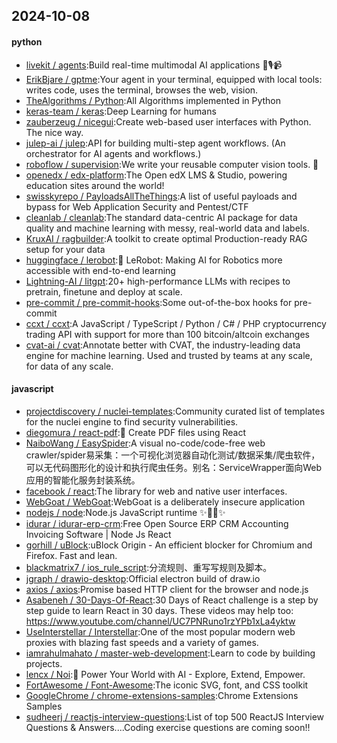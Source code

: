 ## 2024-10-08

#### python
* [livekit / agents](https://github.com/livekit/agents):Build real-time multimodal AI applications 🤖🎙️📹
* [ErikBjare / gptme](https://github.com/ErikBjare/gptme):Your agent in your terminal, equipped with local tools: writes code, uses the terminal, browses the web, vision.
* [TheAlgorithms / Python](https://github.com/TheAlgorithms/Python):All Algorithms implemented in Python
* [keras-team / keras](https://github.com/keras-team/keras):Deep Learning for humans
* [zauberzeug / nicegui](https://github.com/zauberzeug/nicegui):Create web-based user interfaces with Python. The nice way.
* [julep-ai / julep](https://github.com/julep-ai/julep):API for building multi-step agent workflows. (An orchestrator for AI agents and workflows.)
* [roboflow / supervision](https://github.com/roboflow/supervision):We write your reusable computer vision tools. 💜
* [openedx / edx-platform](https://github.com/openedx/edx-platform):The Open edX LMS & Studio, powering education sites around the world!
* [swisskyrepo / PayloadsAllTheThings](https://github.com/swisskyrepo/PayloadsAllTheThings):A list of useful payloads and bypass for Web Application Security and Pentest/CTF
* [cleanlab / cleanlab](https://github.com/cleanlab/cleanlab):The standard data-centric AI package for data quality and machine learning with messy, real-world data and labels.
* [KruxAI / ragbuilder](https://github.com/KruxAI/ragbuilder):A toolkit to create optimal Production-ready RAG setup for your data
* [huggingface / lerobot](https://github.com/huggingface/lerobot):🤗 LeRobot: Making AI for Robotics more accessible with end-to-end learning
* [Lightning-AI / litgpt](https://github.com/Lightning-AI/litgpt):20+ high-performance LLMs with recipes to pretrain, finetune and deploy at scale.
* [pre-commit / pre-commit-hooks](https://github.com/pre-commit/pre-commit-hooks):Some out-of-the-box hooks for pre-commit
* [ccxt / ccxt](https://github.com/ccxt/ccxt):A JavaScript / TypeScript / Python / C# / PHP cryptocurrency trading API with support for more than 100 bitcoin/altcoin exchanges
* [cvat-ai / cvat](https://github.com/cvat-ai/cvat):Annotate better with CVAT, the industry-leading data engine for machine learning. Used and trusted by teams at any scale, for data of any scale.

#### javascript
* [projectdiscovery / nuclei-templates](https://github.com/projectdiscovery/nuclei-templates):Community curated list of templates for the nuclei engine to find security vulnerabilities.
* [diegomura / react-pdf](https://github.com/diegomura/react-pdf):📄 Create PDF files using React
* [NaiboWang / EasySpider](https://github.com/NaiboWang/EasySpider):A visual no-code/code-free web crawler/spider易采集：一个可视化浏览器自动化测试/数据采集/爬虫软件，可以无代码图形化的设计和执行爬虫任务。别名：ServiceWrapper面向Web应用的智能化服务封装系统。
* [facebook / react](https://github.com/facebook/react):The library for web and native user interfaces.
* [WebGoat / WebGoat](https://github.com/WebGoat/WebGoat):WebGoat is a deliberately insecure application
* [nodejs / node](https://github.com/nodejs/node):Node.js JavaScript runtime ✨🐢🚀✨
* [idurar / idurar-erp-crm](https://github.com/idurar/idurar-erp-crm):Free Open Source ERP CRM Accounting Invoicing Software | Node Js React
* [gorhill / uBlock](https://github.com/gorhill/uBlock):uBlock Origin - An efficient blocker for Chromium and Firefox. Fast and lean.
* [blackmatrix7 / ios_rule_script](https://github.com/blackmatrix7/ios_rule_script):分流规则、重写写规则及脚本。
* [jgraph / drawio-desktop](https://github.com/jgraph/drawio-desktop):Official electron build of draw.io
* [axios / axios](https://github.com/axios/axios):Promise based HTTP client for the browser and node.js
* [Asabeneh / 30-Days-Of-React](https://github.com/Asabeneh/30-Days-Of-React):30 Days of React challenge is a step by step guide to learn React in 30 days. These videos may help too: https://www.youtube.com/channel/UC7PNRuno1rzYPb1xLa4yktw
* [UseInterstellar / Interstellar](https://github.com/UseInterstellar/Interstellar):One of the most popular modern web proxies with blazing fast speeds and a variety of games.
* [iamrahulmahato / master-web-development](https://github.com/iamrahulmahato/master-web-development):Learn to code by building projects.
* [lencx / Noi](https://github.com/lencx/Noi):🚀 Power Your World with AI - Explore, Extend, Empower.
* [FortAwesome / Font-Awesome](https://github.com/FortAwesome/Font-Awesome):The iconic SVG, font, and CSS toolkit
* [GoogleChrome / chrome-extensions-samples](https://github.com/GoogleChrome/chrome-extensions-samples):Chrome Extensions Samples
* [sudheerj / reactjs-interview-questions](https://github.com/sudheerj/reactjs-interview-questions):List of top 500 ReactJS Interview Questions & Answers....Coding exercise questions are coming soon!!
